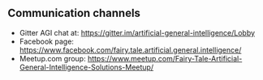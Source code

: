 ## Communication channels
* Gitter AGI chat at: https://gitter.im/artificial-general-intelligence/Lobby
* Facebook page: https://www.facebook.com/fairy.tale.artificial.general.intelligence/
* Meetup.com group: https://www.meetup.com/Fairy-Tale-Artificial-General-Intelligence-Solutions-Meetup/